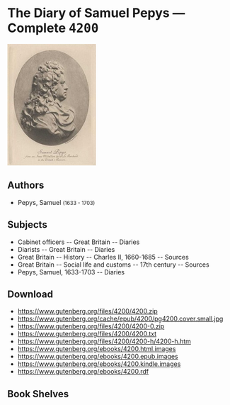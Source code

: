 # The Diary of Samuel Pepys — Complete <kbd>4200</kbd>

![](./cover.medium.jpg "")

## Authors


 - Pepys, Samuel <small>(1633 - 1703)</small>

## Subjects


 - Cabinet officers -- Great Britain -- Diaries
 - Diarists -- Great Britain -- Diaries
 - Great Britain -- History -- Charles II, 1660-1685 -- Sources
 - Great Britain -- Social life and customs -- 17th century -- Sources
 - Pepys, Samuel, 1633-1703 -- Diaries

## Download


 - https://www.gutenberg.org/files/4200/4200.zip
 - https://www.gutenberg.org/cache/epub/4200/pg4200.cover.small.jpg
 - https://www.gutenberg.org/files/4200/4200-0.zip
 - https://www.gutenberg.org/files/4200/4200.txt
 - https://www.gutenberg.org/files/4200/4200-h/4200-h.htm
 - https://www.gutenberg.org/ebooks/4200.html.images
 - https://www.gutenberg.org/ebooks/4200.epub.images
 - https://www.gutenberg.org/ebooks/4200.kindle.images
 - https://www.gutenberg.org/ebooks/4200.rdf

## Book Shelves


